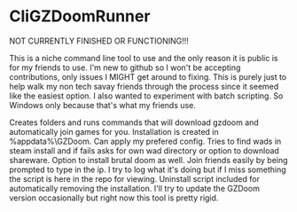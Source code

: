 # CliGZDoomRunner
NOT CURRENTLY FINISHED OR FUNCTIONING!!!

This is a niche command line tool to use and the only reason it is public is for my friends to use.
I'm new to github so I won't be accepting contributions, only issues I MIGHT get around to fixing.
This is purely just to help walk my non tech savay friends through the process since it seemed like the easiest option.
I also wanted to experiment with batch scripting.
So Windows only because that's what my friends use.

Creates folders and runs commands that will download gzdoom and automatically join games for you.
Installation is created in %appdata%\GZDoom.
Can apply my prefered config.
Tries to find wads in steam install and if fails asks for own wad directory or option to download shareware.
Option to install brutal doom as well.
Join friends easily by being prompted to type in the ip.
I try to log what it's doing but if I miss something the script is here in the repo for viewing.
Uninstall script included for automatically removing the installation.
I'll try to update the GZDoom version occasionally but right now this tool is pretty rigid.
